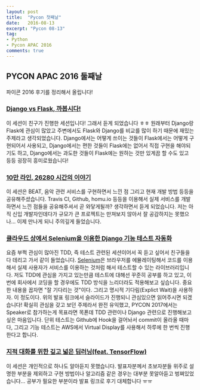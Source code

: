 ```yaml
---
layout: post
title:  "Pycon 첫째날"
date:   2016-08-13
excerpt: "Pycon 08-13"
tag:
- Python
- Pycon APAC 2016
comments: true
---
```


## PYCON APAC 2016 둘째날

파이콘 2016 후기를 정리해서 올립니다!


### [Django vs Flask, 까봅시다!](https://www.pycon.kr/2016apac/program/21)

이 세션이 친구가 진행한 세션입니다! 그래서 듣게 되었습니다 ㅎㅎ
원래부터 Django랑 Flask에 관심이 많았고 주변에서도 Flask와 Django를 비교를 많이 하기 때문에 재밌는 주제라고 생각되었습니다.
Django에서는 어떻게 쓰이는 것들이 Flask에서는 어떻게 구현되어서 사용되고,
Django에서는 편한 것들이 Flask에는 없어서 직접 구현을 해야되기도 하고,
Django에서는 과도한 것들이 Flask에는 원하는 것만 있게끔 할 수도 있고 등등
굉장히 흥미로웠습니다!


### [10만 라인, 26280 시간의 이야기](https://www.pycon.kr/2016apac/program/21)

이 세션은 BEAT, 음악 관련 서비스를 구현하면서 느낀 점 그리고 현재 개발 방법 등등을 공유해주셨습니다.
Travis CI, Github, homu.io 등등을 이용해서 실제 서비스를 개발하면서 느낀 점들을 공유해주셔서 곧 와닿게될까? 생각하면서 듣게 되었습니다.
저는 아직 신입 개발자인데다가 규모가 큰 프로젝트는 만져보지 않아서 잘 공감하지는 못했으나... 이제 만나게 되니 주의깊게 들었습니다.


### [클라우드 상에서 Selenium을 이용한 Django 기능 테스트 자동화](https://www.pycon.kr/2016apac/program/37)

요즘 부쩍 관심이 많아진 TDD, 즉 테스트 관련된 세션이어서 꼭 듣고 싶어서 친구들을 다 데리고 가서 같이 들었습니다.
[Selenium](https://github.com/SeleniumHQ/selenium)은 브라우저를 에뮬레이팅해서 코드를 이용해서 실제 사용자가 서비스를 이용하는 것처럼 해서 테스트할 수 있는 라이브러리입니다.
저도 TDD에 관심을 가지고 있는만큼 테스트에 대해선 꾸준히 공부를 하고 있고, 이번에 회사에서 코딩을 할 경우에도 TDD 방식을 느리더라도 적용해보고 싶습니다.
중요한 내용을 꼽자면 "잘 기다리는 것"이다. 그리고 명시적 기다림(Explict Wait)을 사용하자. 이 정도이다.
위의 발표 링크에서 슬라이드가 진행되니 관심있으면 읽어주시면 되겠습니다!
확실히 관심을 갖고 보던 주제라서 완전 유익했고, PYCON 2017에서는 Speaker로 참가하는게 목표라면 목푠데 TDD 관련이나 Django 관련으로 진행해보고 싶은 마음입니다.
단위 테스트는 Github에 Hook을 걸어놔서 commit이 올라올 때마다, 그리고 기능 테스트는 AWS에서 Virtual Display를 사용해서 하루에 한 번씩 진행한다고 합니다.


### [지적 대화를 위한 깊고 넓은 딥러닝(feat. TensorFlow)](https://www.pycon.kr/2016apac/program/9)

이 세션은 개인적으로 하나도 알아듣지 못했습니다.
발표자분께서 초보자분들 위주로 설명한 부분을 제외하고 구현 방법이나 알고리즘 같은 경우는 대부분 못알아듣고 벙쪄있었습니다...
공부가 필요한 부분이라 발표 링크로 후기 대체합니다 ㅠㅠ
